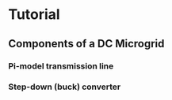 # Tutorial

## Components of a DC Microgrid

### Pi-model transmission line

### Step-down (buck) converter
